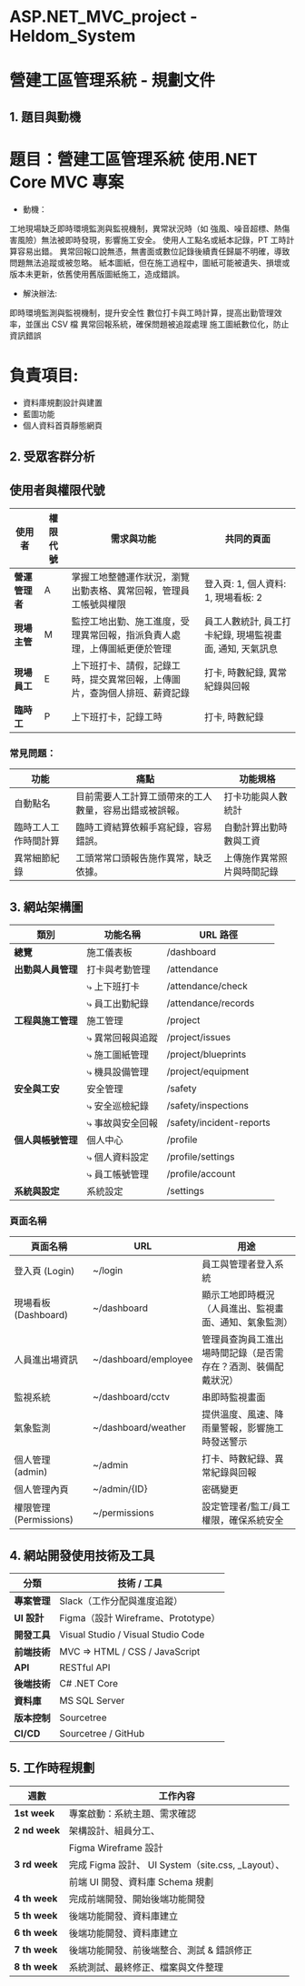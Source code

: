# ASP.NET_MVC_project - Heldom_System

# 營建工區管理系統 - 規劃文件

## 1. 題目與動機
# 題目：營建工區管理系統 使用.NET Core MVC 專案

- 動機：

工地現場缺乏即時環境監測與監視機制，異常狀況時（如 強風、噪音超標、熱傷害風險）無法被即時發現，影響施工安全。
使用人工點名或紙本記錄，PT 工時計算容易出錯。
異常回報口說無憑，無書面或數位記錄後續責任歸屬不明確，導致問題無法追蹤或被忽略。
紙本圖紙，但在施工過程中，圖紙可能被遺失、損壞或版本未更新，依舊使用舊版圖紙施工，造成錯誤。

- 解決辦法:

即時環境監測與監視機制，提升安全性
數位打卡與工時計算，提高出勤管理效率，並匯出 CSV 檔
異常回報系統，確保問題被追蹤處理
施工圖紙數位化，防止資訊錯誤

# 負責項目:

- 資料庫規劃設計與建置
- 藍圖功能
- 個人資料首頁靜態網頁


## 2. 受眾客群分析

## 使用者與權限代號

| 使用者           | 權限代號 | 需求與功能                                                 | 共同的頁面                                                   |
| ---------------- | -------- | ---------------------------------------------------------- | ---------------------------------------------------------- |
| **營運管理者**   | A        | 掌握工地整體運作狀況，瀏覽出勤表格、異常回報，管理員工帳號與權限 | 登入頁: 1, 個人資料: 1, 現場看板: 2                         |
| **現場主管**     | M        | 監控工地出勤、施工進度，受理異常回報，指派負責人處理，上傳圖紙更便於管理 | 員工人數統計, 員工打卡紀錄, 現場監視畫面, 通知, 天氣訊息    |
| **現場員工**     | E        | 上下班打卡、請假，記錄工時，提交異常回報，上傳圖片，查詢個人排班、薪資記錄 | 打卡, 時數紀錄, 異常紀錄與回報                              |
| **臨時工**       | P        | 上下班打卡，記錄工時                                         | 打卡, 時數紀錄                                               |

### 常見問題：

| 功能               | 痛點                                                         | 功能規格                                         |
| ------------------ | ------------------------------------------------------------ | ------------------------------------------------ |
| 自動點名           | 目前需要人工計算工頭帶來的工人數量，容易出錯或被誤報。     | 打卡功能與人數統計                               |
| 臨時工人工作時間計算 | 臨時工資結算依賴手寫紀錄，容易錯誤。                        | 自動計算出勤時數與工資                           |
| 異常細節紀錄       | 工頭常常口頭報告施作異常，缺乏依據。                        | 上傳施作異常照片與時間記錄                       |

## 3. 網站架構圖

| 類別               | 功能名稱             | URL 路徑                                |
| ------------------ | -------------------- | --------------------------------------- |
| **總覽**           | 施工儀表板           | /dashboard                              |
| **出勤與人員管理** | 打卡與考勤管理       | /attendance                             |
|                    | ⤷ 上下班打卡         | /attendance/check                       |
|                    | ⤷ 員工出勤紀錄       | /attendance/records                     |
| **工程與施工管理** | 施工管理             | /project                                |
|                    | ⤷ 異常回報與追蹤     | /project/issues                         |
|                    | ⤷ 施工圖紙管理       | /project/blueprints                     |
|                    | ⤷ 機具設備管理       | /project/equipment                      |
| **安全與工安**     | 安全管理             | /safety                                 |
|                    | ⤷ 安全巡檢紀錄       | /safety/inspections                     |
|                    | ⤷ 事故與安全回報     | /safety/incident-reports                |
| **個人與帳號管理** | 個人中心             | /profile                                |
|                    | ⤷ 個人資料設定       | /profile/settings                        |
|                    | ⤷ 員工帳號管理       | /profile/account                         |
| **系統與設定**     | 系統設定             | /settings                               |

### 頁面名稱

| 頁面名稱          | URL               | 用途                                        |
| ----------------- | ----------------- | ------------------------------------------- |
| 登入頁 (Login)     | ~/login           | 員工與管理者登入系統                        |
| 現場看板 (Dashboard) | ~/dashboard       | 顯示工地即時概況（人員進出、監視畫面、通知、氣象監測） |
| 人員進出場資訊     | ~/dashboard/employee | 管理員查詢員工進出場時間記錄（是否需存在？酒測、裝備配戴狀況） |
| 監視系統           | ~/dashboard/cctv  | 串即時監視畫面                              |
| 氣象監測           | ~/dashboard/weather | 提供溫度、風速、降雨量警報，影響施工時發送警示 |
| 個人管理 (admin)   | ~/admin           | 打卡、時數紀錄、異常紀錄與回報              |
| 個人管理內頁       | ~/admin/{ID}      | 密碼變更                                    |
| 權限管理 (Permissions) | ~/permissions     | 設定管理者/監工/員工權限，確保系統安全      |

## 4. 網站開發使用技術及工具

| 分類               | 技術 / 工具                                         |
| ------------------ | -------------------------------------------------- |
| **專案管理**       | Slack（工作分配與進度追蹤）                        |
| **UI 設計**        | Figma（設計 Wireframe、Prototype）               |
| **開發工具**       | Visual Studio / Visual Studio Code               |
| **前端技術**       | MVC => HTML / CSS / JavaScript                    |
| **API**            | RESTful API                                       |
| **後端技術**       | C# .NET Core                                      |
| **資料庫**         | MS SQL Server                                     |
| **版本控制**       | Sourcetree                                       |
| **CI/CD**          | Sourcetree / GitHub                              |

## 5. 工作時程規劃
| 週數                 | 工作內容                                           |
| ------------------- | -------------------------------------------------- |
| **1st week**        | 專案啟動：系統主題、需求確認                         |
| **2 nd week**       | 架構設計、組員分工、                                 |
|                     | Figma Wireframe 設計                               |
| **3 rd week**       | 完成 Figma 設計、 UI System（site.css, _Layout）、  |
|                     | 前端 UI 開發、資料庫 Schema 規劃                    |
| **4 th week**       | 完成前端開發、開始後端功能開發                       |
| **5 th week**       | 後端功能開發、資料庫建立                             |
| **6 th week**       | 後端功能開發、資料庫建立                             |
| **7 th week**       | 後端功能開發、前後端整合、測試 & 錯誤修正             |
| **8 th week**       | 系統測試、最終修正、檔案與文件整理                    |
